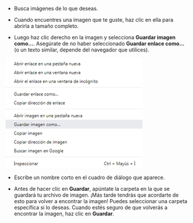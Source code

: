 - Busca imágenes de lo que deseas.

- Cuando encuentres una imagen que te guste, haz clic en ella para abrirla a tamaño completo.

- Luego haz clic derecho en la imagen y selecciona **Guardar imagen como...**. Asegúrate de no haber seleccionado **Guardar enlace como...** (o un texto similar, depende del navegador que utilices).

![Menú con la opción Guardar imagen seleccionada](images/saveImgAs.png)

- Escribe un nombre corto en el cuadro de diálogo que aparece.

- Antes de hacer clic en **Guardar**, apúntate la carpeta en la que se guardará tu archivo de imagen. ¡Más tarde tendrás que acordarte de esto para volver a encontrar la imagen! Puedes seleccionar una carpeta específica si lo deseas. Cuando estés seguro de que volverás a encontrar la imagen, haz clic en **Guardar**.